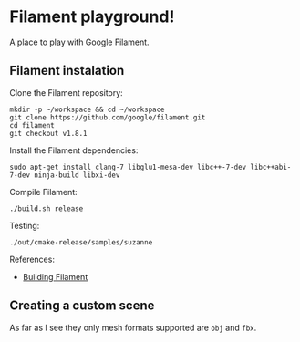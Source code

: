 # Filament playground!

A place to play with Google Filament.

## Filament instalation

Clone the Filament repository:

```
mkdir -p ~/workspace && cd ~/workspace
git clone https://github.com/google/filament.git
cd filament
git checkout v1.8.1
```

Install the Filament dependencies:

```
sudo apt-get install clang-7 libglu1-mesa-dev libc++-7-dev libc++abi-7-dev ninja-build libxi-dev
```

Compile Filament:

```
./build.sh release
```

Testing:

```
./out/cmake-release/samples/suzanne
```

References:
  * [Building Filament](https://github.com/google/filament/blob/main/BUILDING.md)

## Creating a custom scene

As far as I see they only mesh formats supported are `obj` and `fbx`.
